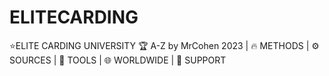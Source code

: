 # ELITECARDING
⭐ELITE CARDING UNIVERSITY 🏆 A-Z by MrCohen 2023 | 🔥 METHODS | ⚙️ SOURCES | 📱 TOOLS | 🌐 WORLDWIDE | 💬 SUPPORT
